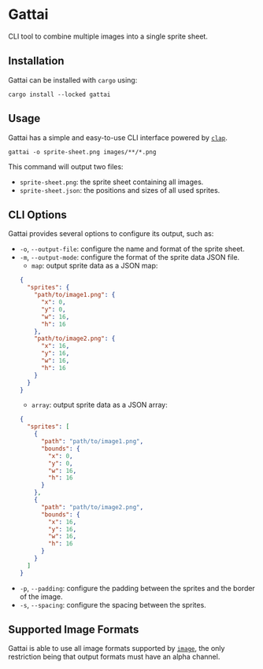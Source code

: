 # Gattai

CLI tool to combine multiple images into a single sprite sheet.

## Installation

Gattai can be installed with `cargo` using:

```shell
cargo install --locked gattai
```

## Usage

Gattai has a simple and easy-to-use CLI interface powered by
[`clap`](https://github.com/clap-rs/clap).

```shell
gattai -o sprite-sheet.png images/**/*.png
```

This command will output two files:

- `sprite-sheet.png`: the sprite sheet containing all images.
- `sprite-sheet.json`: the positions and sizes of all used sprites.

## CLI Options

Gattai provides several options to configure its output, such as:

- `-o`, `--output-file`: configure the name and format of the sprite sheet.
- `-m`, `--output-mode`: configure the format of the sprite data JSON file.
  - `map`: output sprite data as a JSON map:
  ```json
  {
    "sprites": {
      "path/to/image1.png": {
        "x": 0,
        "y": 0,
        "w": 16,
        "h": 16
      },
      "path/to/image2.png": {
        "x": 16,
        "y": 16,
        "w": 16,
        "h": 16
      }
    }
  }
  ```
  - `array`: output sprite data as a JSON array:
  ```json
  {
    "sprites": [
      {
        "path": "path/to/image1.png",
        "bounds": {
          "x": 0,
          "y": 0,
          "w": 16,
          "h": 16
        }
      },
      {
        "path": "path/to/image2.png",
        "bounds": {
          "x": 16,
          "y": 16,
          "w": 16,
          "h": 16
        }
      }
    ]
  }
  ```
- `-p`, `--padding`: configure the padding between the sprites and the border of
  the image.
- `-s`, `--spacing`: configure the spacing between the sprites.

## Supported Image Formats

Gattai is able to use all image formats supported by
[`image`](https://github.com/image-rs/image), the only restriction being that
output formats must have an alpha channel.
